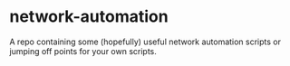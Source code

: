 # network-automation

A repo containing some (hopefully) useful network automation scripts or jumping off points for your own scripts.